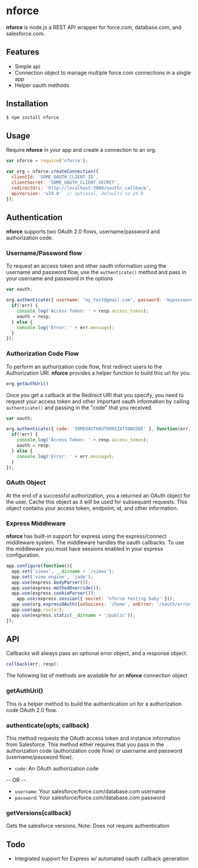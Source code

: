 nforce
======

**nforce** is node.js a REST API wrapper for force.com, database.com, and salesforce.com.

## Features

* Simple api
* Connection object to manage multiple force.com connections in a single app
* Helper oauth methods

## Installation

```bash
$ npm install nforce
```

## Usage

Require **nforce** in your app and create a connection to an org.

```js
var nforce = require('nforce');

var org = nforce.createConnection({
  clientId: 'SOME_OAUTH_CLIENT_ID',
  clientSecret: 'SOME_OAUTH_CLIENT_SECRET',
  redirectUri: 'http://localhost:3000/oauth/_callback',
  apiVersion: 'v24.0'  // optional, defaults to 24.0
});
```

## Authentication

**nforce** supports two OAuth 2.0 flows, username/password and authorization code.

### Username/Password flow

To request an access token and other oauth information using the username and password flow, use the `authenticate()` method and pass in your username and password in the options

```js
var oauth;

org.authenticate({ username: 'my_test@gmail.com', password: 'mypassword'}, function(err, resp){
  if(!err) {
    console.log('Access Token: ' + resp.access_token);
    oauth = resp;
  } else {
    console.log('Error: ' + err.message);
  }
});
```

### Authorization Code Flow

To perform an authorization code flow, first redirect users to the Authorization URI. **nforce** provides a helper function to build this url for you.

```js
org.getAuthUri()
```

Once you get a callback at the Redirect URI that you specify, you need to request your access token and other important oauth information by calling `authenticate()` and passing in the "code" that you received.

```js
var oauth;

org.authenticate({ code: 'SOMEOAUTHAUTHORIZATIONCODE' }, function(err, resp){
  if(!err) {
    console.log('Access Token: ' + resp.access_token);
    oauth = resp;
  } else {
    console.log('Error: ' + err.message);
  }
});
```

### OAuth Object

At the end of a successful authorization, you a returned an OAuth object for the user. Cache this object as it will be used for subsequent requests. This object contains your access token, endpoint, id, and other information.

### Express Middleware

**nforce** has built-in support for express using the express/connect middleware system. The middleware handles the oauth callbacks. To use the middleware you must have sessions enabled in your express configuration.

```js
app.configure(function(){
  app.set('views', __dirname + '/views');
  app.set('view engine', 'jade');
  app.use(express.bodyParser());
  app.use(express.methodOverride());
  app.use(express.cookieParser());
	app.use(express.session({ secret: 'nforce testing baby' }));
  app.use(org.expressOAuth({onSuccess: '/home', onError: '/oauth/error'}));  // <--- nforce middleware
  app.use(app.router);
  app.use(express.static(__dirname + '/public'));
});
```

## API

Callbacks will always pass an optional error object, and a response object.

```js
callback(err, resp);
```

The following list of methods are available for an **nforce** connection object

### getAuthUri()

This is a helper method to build the authentication uri for a authorization code OAuth 2.0 flow.

### authenticate(opts, callback)

This method requests the OAuth access token and instance information from Salesforce. This method either requires that you pass in the authorization code (authorization code flow) or username and password (username/password flow).

* `code`: An OAuth authorization code

-- OR --

* `username`: Your salesforce/force.com/database.com username
* `password`: Your salesforce/force.com/database.com password

### getVersions(callback)

Gets the salesforce versions. Note: Does not require authentication

### 
## Todo

* Integrated support for Express w/ automated oauth callback generation